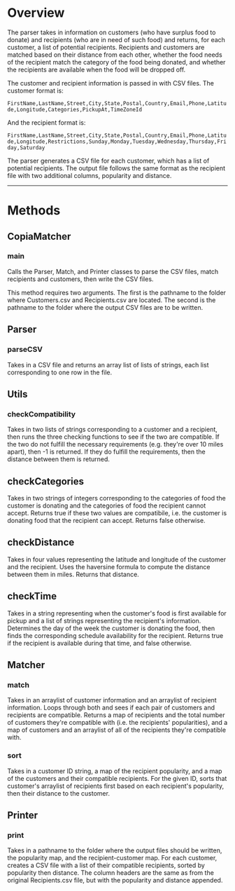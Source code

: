 # Overview

The parser takes in information on customers (who have surplus food to donate) and recipients (who are in need of such food) and returns, for each customer, a list of potential recipients. Recipients and customers are matched based on their distance from each other, whether the food needs of the recipient match the category of the food being donated, and whether the recipients are available when the food will be dropped off.

The customer and recipient information is passed in with CSV files. The customer format is:

```FirstName,LastName,Street,City,State,Postal,Country,Email,Phone,Latitude,Longitude,Categories,PickupAt,TimeZoneId```

And the recipient format is:

```FirstName,LastName,Street,City,State,Postal,Country,Email,Phone,Latitude,Longitude,Restrictions,Sunday,Monday,Tuesday,Wednesday,Thursday,Friday,Saturday```

The parser generates a CSV file for each customer, which has a list of potential recipients. The output file follows the same format as the recipient file with two additional columns, popularity and distance.

---

# Methods

## CopiaMatcher

### main

Calls the Parser, Match, and Printer classes to parse the CSV files,  match recipients and customers, then write the CSV files.

This method requires two arguments. The first is the pathname to the folder where Customers.csv and Recipients.csv are located. The second is the pathname to the folder where the output CSV files are to be written.

## Parser

### parseCSV

Takes in a CSV file and returns an array list of lists of strings, each list corresponding to one row in the file.

## Utils

### checkCompatibility

Takes in two lists of strings corresponding to a customer and a recipient, then runs the three checking functions to see if the two are compatible. If the two do not fulfill the necessary requirements (e.g. they're over 10 miles apart), then -1 is returned. If they do fulfill the requirements, then the distance between them is returned.

## checkCategories

Takes in two strings of integers corresponding to the categories of food the customer is donating and the categories of food the recipient cannot accept. Returns true if these two values are compatibile, i.e. the customer is donating food that the recipient can accept. Returns false otherwise.

## checkDistance

Takes in four values representing the latitude and longitude of the customer and the recipient. Uses the haversine formula to compute the distance between them in miles. Returns that distance.

## checkTime

Takes in a string representing when the customer's food is first available for pickup and a list of strings representing the recipient's information. Determines the day of the week the customer is donating the food, then finds the corresponding schedule availability for the recipient. Returns true if the recipient is available during that time, and false otherwise.

## Matcher

### match

Takes in an arraylist of customer information and an arraylist of recipient information. Loops through both and sees if each pair of customers and recipients are compatible. Returns a map of recipients and the total number of customers they're compatible with (i.e. the recipients' popularities), and a map of customers and an arraylist of all of the recipients they're compatible with.

### sort

Takes in a customer ID string, a map of the recipient popularity, and a map of the customers and their compatible recipients. For the given ID, sorts that customer's arraylist of recipients first based on each recipient's popularity, then their distance to the customer.

## Printer

### print

Takes in a pathname to the folder where the output files should be written, the popularity map, and the recipient-customer map. For each customer, creates a CSV file with a list of their compatible recipients, sorted by popularity then distance. The column headers are the same as from the original Recipients.csv file, but with the popularity and distance appended. 
